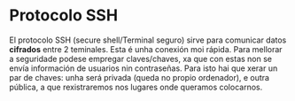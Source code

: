 # Protocolo SSH 
El protocolo SSH (secure shell/Terminal seguro) sirve para comunicar  datos **cifrados** entre 2 teminales. Esta é unha conexión moi rápida.
Para mellorar a seguridade podese empregar claves/chaves, xa que con estas non se envía información de usuarios nin contraseñas. Para isto hai que xerar un par de chaves: unha será privada (queda no propio ordenador), e outra pública, a que rexistraremos nos lugares onde queramos colocarnos.
       
